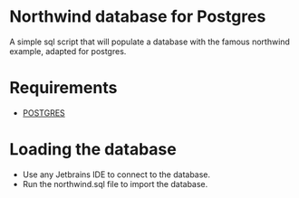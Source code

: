 # Northwind database for Postgres
A simple sql script that will populate a database with the famous northwind example, adapted for postgres.


# Requirements

 * [POSTGRES](https://www.enterprisedb.com/downloads/postgres-postgresql-downloads)


# Loading the database

* Use any Jetbrains IDE to connect to the database.
* Run the northwind.sql file to import the database.